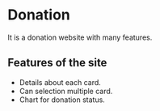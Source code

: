 # Donation

It is a donation website with many features.


## Features of the site

- Details about each card.
- Can selection multiple card.
- Chart for donation status.


